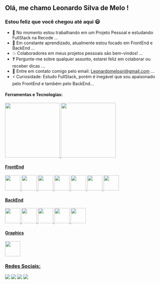 ## Olá, me chamo Leonardo Silva de Melo ! 
### Estou feliz que você chegou até aqui :smiley:

- :hammer: No momento estou trabalhando em um Projeto Pessoal e estudando FullStack na Recode ...
- :honeybee: Em constante aprendizado, atualmente estou focado em FrontEnd e BackEnd ...
- :boom: Colaboradores em meus projetos pessoais são bem-vindos! ...
- :question: Pergunte-me sobre qualquer assunto, estarei feliz em colaborar ou receber dicas ...
- :email: Entre em contato comigo pelo email: Leonardomelosrj@gmail.com ...
- ⚡ Curiosidade: Estudo FullStack, porém é inegável que sou apaixonado pelo FrontEnd e também pelo BackEnd...

<div align="left">
   <h4>Ferramentas e Tecnologias:</h4>
   <p>
    <a href="https://github.com/LeonardoMeloTI">
    <img height="180em" src="https://github-readme-stats.vercel.app/api/top-langs/?username=LeonardoMeloTI&layout=compact&langs_count=7&theme=dark"/>
    <img height="180em" src="https://github-readme-stats.vercel.app/api?username=LeonardoMeloTI&show_icons=true&theme=dark&include_all_commits=true&count_private=true"/>
  </p>
  
  <div>
    <h4>FrontEnd</h4>
    <img width="50px" src="https://cdn.jsdelivr.net/gh/devicons/devicon/icons/html5/html5-original-wordmark.svg" />
    <img width="50px" src="https://cdn.jsdelivr.net/gh/devicons/devicon/icons/css3/css3-original-wordmark.svg" />
    <img width="50px" src="https://cdn.jsdelivr.net/gh/devicons/devicon/icons/bootstrap/bootstrap-original-wordmark.svg" />
    <img width="50px" src="https://cdn.jsdelivr.net/gh/devicons/devicon/icons/sass/sass-original.svg" />
    <img width="50px" src="https://cdn.jsdelivr.net/gh/devicons/devicon/icons/javascript/javascript-original.svg" />
    <img width="50px" src="https://cdn.jsdelivr.net/gh/devicons/devicon/icons/react/react-original-wordmark.svg" />
    <img width="50px" src="https://cdn.jsdelivr.net/gh/devicons/devicon/icons/nodejs/nodejs-plain-wordmark.svg" />
  </div>
  
  <div>
    <h4>BackEnd</h4>
    <img width="50px" src="https://cdn.jsdelivr.net/gh/devicons/devicon/icons/spring/spring-original-wordmark.svg" />
    <img width="50px" src="https://cdn.jsdelivr.net/gh/devicons/devicon/icons/dotnetcore/dotnetcore-original.svg" />
    <img width="50px" src="https://cdn.jsdelivr.net/gh/devicons/devicon/icons/csharp/csharp-original.svg" />
    <img width="50px" src="https://cdn.jsdelivr.net/gh/devicons/devicon/icons/mysql/mysql-original-wordmark.svg" /> 
    <img width="50px"  src="https://cdn.jsdelivr.net/gh/devicons/devicon/icons/java/java-original-wordmark.svg" />
    
  </div>
  
  <div>
     <h4>Graphics</h4>
    <img width="50px" src="https://cdn.jsdelivr.net/gh/devicons/devicon/icons/figma/figma-original.svg" />
  </div> 
  
</div>


<div align="left">
  <h3>Redes Sociais:</h3>
  <a href="https://www.instagram.com/leonardo.mello96/" target="_blank"><img src="https://img.shields.io/badge/-Instagram-%23E4405F?style=for-the-badge&logo=instagram&logoColor=white" target="_blank"></a>  
  <a href = "mailto:leonardomelosrj@gmail.com"><img src="https://img.shields.io/badge/Gmail-D14836?style=for-the-badge&logo=gmail&logoColor=white" target="_blank"></a> 
  <a href="https://www.linkedin.com/in/leonardo-melorj/" target="_blank"><img src="https://img.shields.io/badge/-LinkedIn-%230077B5?style=for-the-badge&logo=linkedin&logoColor=white" target="_blank"></a>
  <a href = "https://api.whatsapp.com/send?phone=5521993067602&text=Olá vi seu contato no GitHub!, podemos falar?"><img src="https://img.shields.io/badge/Whatsapp-D148343?style=for-the-badge&logo=whatsapp&logoColor=white" target="_blank"></a>         
</div>
